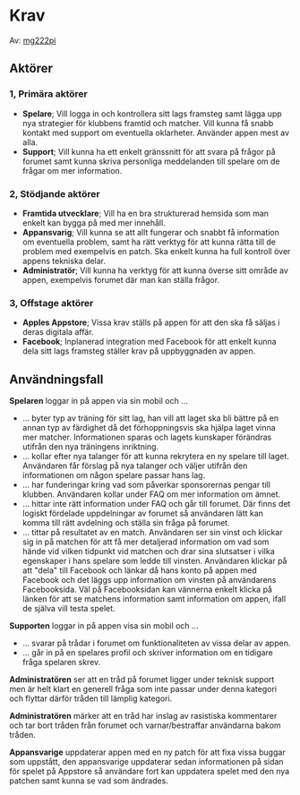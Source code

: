 # Krav
Av: [mg222pi](https://github.com/MarkusGirdland)

## Aktörer

### 1, Primära aktörer
- **Spelare**; Vill logga in och kontrollera sitt lags framsteg samt lägga upp nya strategier för klubbens framtid och matcher. Vill kunna få snabb kontakt med support om eventuella oklarheter. Använder appen mest av alla.
- **Support**; Vill kunna ha ett enkelt gränssnitt för att svara på frågor på forumet samt kunna skriva personliga meddelanden till spelare om de frågar om mer information.


### 2, Stödjande aktörer
- **Framtida utvecklare**; Vill ha en bra strukturerad hemsida som man enkelt kan bygga på med mer innehåll.
- **Appansvarig**; Vill kunna se att allt fungerar och snabbt få information om eventuella problem, samt ha rätt verktyg för att kunna rätta till de problem med exempelvis en patch. Ska enkelt kunna ha full kontroll över appens tekniska delar.
- **Administratör**; Vill kunna ha verktyg för att kunna överse sitt område av appen, exempelvis forumet där man kan ställa frågor.

### 3, Offstage aktörer
- **Apples Appstore**; Vissa krav ställs på appen för att den ska få säljas i deras digitala affär.
- **Facebook**; Inplanerad integration med Facebook för att enkelt kunna dela sitt lags framsteg ställer krav på uppbyggnaden av appen.

## Användningsfall
**Spelaren** loggar in på appen via sin mobil och ...
- ... byter typ av träning för sitt lag, han vill att laget ska bli bättre på en annan typ av färdighet då det förhoppningsvis ska hjälpa laget vinna mer matcher. Informationen sparas och lagets kunskaper förändras utifrån den nya träningens inriktning.
- ... kollar efter nya talanger för att kunna rekrytera en ny spelare till laget. Användaren får förslag på nya talanger och väljer utifrån den informationen om någon spelare passar hans lag.
- ... har funderingar kring vad som påverkar sponsorernas pengar till klubben. Användaren kollar under FAQ om mer information om ämnet.
- ... hittar inte rätt information under FAQ och går till forumet. Där finns det logiskt fördelade uppdelningar av forumet så användaren lätt kan komma till rätt avdelning och ställa sin fråga på forumet.
- ... tittar på resultatet av en match. Användaren ser sin vinst och klickar sig in på matchen för att få mer detaljerad information om vad som hände vid vilken tidpunkt vid matchen och drar sina slutsatser i vilka egenskaper i hans spelare som ledde till vinsten. Användaren klickar på att "dela" till Facebook och länkar då hans konto på appen med Facebook och det läggs upp information om vinsten på användarens Facebooksida. Väl på Facebooksidan kan vännerna enkelt klicka på länken för att se matchens information samt information om appen, ifall de själva vill testa spelet.

**Supporten** loggar in på appen visa sin mobil och ...
- ... svarar på trådar i forumet om funktionaliteten av vissa delar av appen.
- ... går in på en spelares profil och skriver information om en tidigare fråga spelaren skrev.

**Administratören** ser att en tråd på forumet ligger under teknisk support men är helt klart en generell fråga som inte passar under denna kategori och flyttar därför tråden till lämplig kategori.

**Administratören** märker att en tråd har inslag av rasistiska kommentarer och tar bort tråden från forumet och varnar/bestraffar användarna bakom tråden.

**Appansvarige** uppdaterar appen med en ny patch för att fixa vissa buggar som uppstått, den appansvarige uppdaterar sedan informationen på sidan för spelet på Appstore så användare fort kan uppdatera spelet med den nya patchen samt kunna se vad som ändrades.
